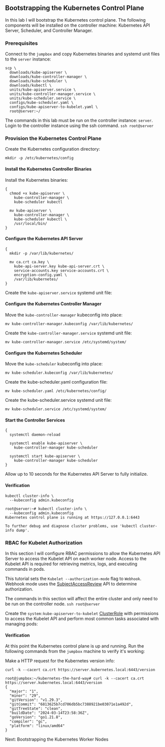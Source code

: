 ## Bootstrapping the Kubernetes Control Plane

In this lab I will bootstrap the Kubernetes control plane. The following components will be installed on the controller machine: Kubernetes API Server, Scheduler, and Controller Manager.

### Prerequisites

Connect to the `jumpbox` and copy Kubernetes binaries and systemd unit files to the `server` instance:

```
scp \
  downloads/kube-apiserver \
  downloads/kube-controller-manager \
  downloads/kube-scheduler \
  downloads/kubectl \
  units/kube-apiserver.service \
  units/kube-controller-manager.service \
  units/kube-scheduler.service \
  configs/kube-scheduler.yaml \
  configs/kube-apiserver-to-kubelet.yaml \
  root@server:~/

```

The commands in this lab must be run on the controller instance: `server`. Login to the controller instance using the ssh command. `ssh root@server`

### Provision the Kubernetes Control Plane

Create the Kubernetes configuration directory:

```
mkdir -p /etc/kubernetes/config
```

#### Install the Kubernetes Controller Binaries

Install the Kubernetes binaries:

```
{
  chmod +x kube-apiserver \
    kube-controller-manager \
    kube-scheduler kubectl
    
  mv kube-apiserver \
    kube-controller-manager \
    kube-scheduler kubectl \
    /usr/local/bin/
}
```

#### Configure the Kubernetes API Server

```
{
  mkdir -p /var/lib/kubernetes/

  mv ca.crt ca.key \
    kube-api-server.key kube-api-server.crt \
    service-accounts.key service-accounts.crt \
    encryption-config.yaml \
    /var/lib/kubernetes/
}
```

Create the `kube-apiserver.service` systemd unit file:

#### Configure the Kubernetes Controller Manager

Move the `kube-controller-manager` kubeconfig into place:

```
mv kube-controller-manager.kubeconfig /var/lib/kubernetes/

```
Create the `kube-controller-manager.service` systemd unit file:

```
mv kube-controller-manager.service /etc/systemd/system/
```

#### Configure the Kubernetes Scheduler

Move the `kube-scheduler` kubeconfig into place:

```
mv kube-scheduler.kubeconfig /var/lib/kubernetes/
```

Create the kube-scheduler.yaml configuration file:

```
mv kube-scheduler.yaml /etc/kubernetes/config/
```

Create the kube-scheduler.service systemd unit file:

```
mv kube-scheduler.service /etc/systemd/system/
```

#### Start the Controller Services

```
{
  systemctl daemon-reload
  
  systemctl enable kube-apiserver \
    kube-controller-manager kube-scheduler
    
  systemctl start kube-apiserver \
    kube-controller-manager kube-scheduler
}
```

Allow up to 10 seconds for the Kubernetes API Server to fully initialize.

#### Verification

```
kubectl cluster-info \
  --kubeconfig admin.kubeconfig
```

```
root@server:~# kubectl cluster-info \
  --kubeconfig admin.kubeconfig
Kubernetes control plane is running at https://127.0.0.1:6443

To further debug and diagnose cluster problems, use 'kubectl cluster-info dump'.
```

### RBAC for Kubelet Authorization

In this section I will configure RBAC permissions to allow the Kubernetes API Server to access the Kubelet API on each worker node. Access to the Kubelet API is required for retrieving metrics, logs, and executing commands in pods.

This tutorial sets the `Kubelet --authorization-mode` flag to `Webhook`. Webhook mode uses the [SubjectAccessReview](https://kubernetes.io/docs/admin/authorization/#checking-api-access) API to determine authorization.

The commands in this section will affect the entire cluster and only need to be run on the controller node. `ssh root@server`

Create the `system:kube-apiserver-to-kubelet` [ClusterRole](https://kubernetes.io/docs/admin/authorization/rbac/#role-and-clusterrole) with permissions to access the Kubelet API and perform most common tasks associated with managing pods:

#### Verification

At this point the Kubernetes control plane is up and running. Run the following commands from the `jumpbox` machine to verify it's working:

Make a HTTP request for the Kubernetes version info:

```
curl -k --cacert ca.crt https://server.kubernetes.local:6443/version
```

```
root@jumpbox:~/kubernetes-the-hard-way# curl -k --cacert ca.crt https://server.kubernetes.local:6443/version
{
  "major": "1",
  "minor": "29",
  "gitVersion": "v1.29.3",
  "gitCommit": "6813625b7cd706db5bc7388921be03071e1a492d",
  "gitTreeState": "clean",
  "buildDate": "2024-03-14T23:58:36Z",
  "goVersion": "go1.21.8",
  "compiler": "gc",
  "platform": "linux/amd64"
}
```

Next: Bootstrapping the Kubernetes Worker Nodes
